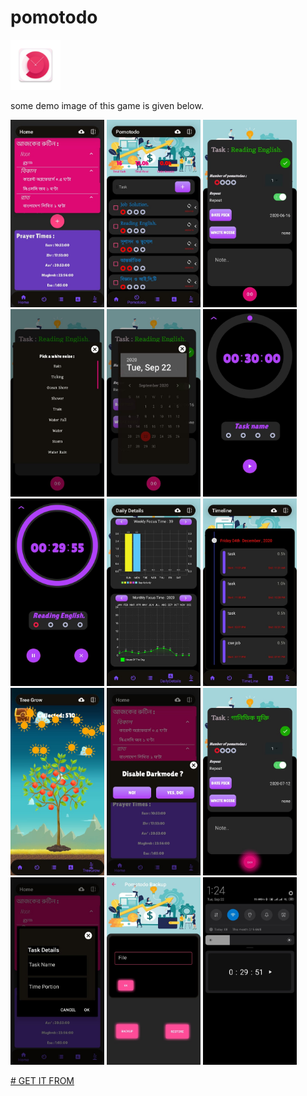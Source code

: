 # pomotodo
<img src="https://github.com/mainuddinrussel73/pomotodo/blob/master/ic_launcher_foreground.png" width="80">

some demo image of this game is given below.


<div class="preview" style="display: inline-block;margin: 0 40px 0 0;">
<img src="https://github.com/mainuddinrussel73/pomotodo/blob/master/1.jpg" width="150">
<img src="https://github.com/mainuddinrussel73/pomotodo/blob/master/2.jpg" width="150">
<img src="https://github.com/mainuddinrussel73/pomotodo/blob/master/3.jpg" width="150">
<img src="https://github.com/mainuddinrussel73/pomotodo/blob/master/4.jpg" width="150">
<img src="https://github.com/mainuddinrussel73/pomotodo/blob/master/5.jpg" width="150">
<img src="https://github.com/mainuddinrussel73/pomotodo/blob/master/6.jpg" width="150">
<img src="https://github.com/mainuddinrussel73/pomotodo/blob/master/7.jpg" width="150">
<img src="https://github.com/mainuddinrussel73/pomotodo/blob/master/8.jpg" width="150">
<img src="https://github.com/mainuddinrussel73/pomotodo/blob/master/135201602_2511804305790060_8862379703193388539_n.jpg" width="150">
<img src="https://github.com/mainuddinrussel73/pomotodo/blob/master/10.jpg" width="150">
<img src="https://github.com/mainuddinrussel73/pomotodo/blob/master/11.jpg" width="150">
<img src="https://github.com/mainuddinrussel73/pomotodo/blob/master/134041753_2733322090222664_6393077839549855684_n.jpg" width="150">
<img src="https://github.com/mainuddinrussel73/pomotodo/blob/master/12.jpg" width="150">
<img src="https://github.com/mainuddinrussel73/pomotodo/blob/master/13.jpg" width="150">
<img src="https://github.com/mainuddinrussel73/pomotodo/blob/master/14.jpg" width="150">
</div>


[# GET IT FROM](https://com-retrogamers-alien-shooter-youtube-game.en.aptoide.com/)


